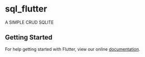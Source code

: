# sql_flutter

A SIMPLE CRUD SQLITE

## Getting Started

For help getting started with Flutter, view our online
[documentation](https://flutter.io/).
